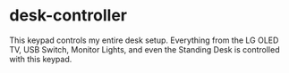 # desk-controller

This keypad controls my entire desk setup. Everything from the LG OLED TV, USB Switch, Monitor Lights, and even the Standing Desk is controlled with this keypad.

